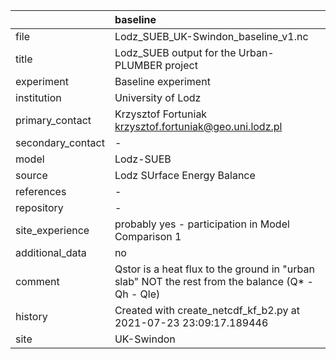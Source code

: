 |                   | baseline                                                                                         |
|:------------------|:-------------------------------------------------------------------------------------------------|
| file              | Lodz_SUEB_UK-Swindon_baseline_v1.nc                                                              |
| title             | Lodz_SUEB output for the Urban-PLUMBER project                                                   |
| experiment        | Baseline experiment                                                                              |
| institution       | University of Lodz                                                                               |
| primary_contact   | Krzysztof Fortuniak krzysztof.fortuniak@geo.uni.lodz.pl                                          |
| secondary_contact | -                                                                                                |
| model             | Lodz-SUEB                                                                                        |
| source            | Lodz SUrface Energy Balance                                                                      |
| references        | -                                                                                                |
| repository        | -                                                                                                |
| site_experience   | probably yes - participation in Model Comparison 1                                               |
| additional_data   | no                                                                                               |
| comment           | Qstor is a heat flux to the ground in "urban slab" NOT the rest from the balance (Q* - Qh - Qle) |
| history           | Created with create_netcdf_kf_b2.py at 2021-07-23 23:09:17.189446                                |
| site              | UK-Swindon                                                                                       |
